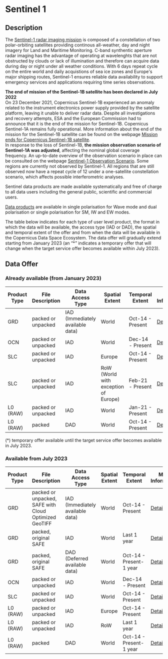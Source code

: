 # Sentinel 1


## Description
The [Sentinel-1 radar imaging mission](https://sentinels.copernicus.eu/web/sentinel/missions/sentinel-1) is composed of a constellation of two polar-orbiting satellites providing continous all-weather, day and night imagery for Land and Maritime Monitoring. C-band synthentic aperture radar imaging has the advantage of operating at wavelenghts that are not obstructed by clouds or lack of illumination and therefore can acquire data during day or night under all weather conditions. With 6 days repeat cycle on the entire world and daily acquistions of sea ice zones and Europe's major shipping routes, Sentinel-1 ensures reliable data availability to support emergency services and applications requiring time series observations.

**The end of mission of the Sentinel-1B satellite has been declared in July 2022**
<br>On 23 December 2021, Copernicus Sentinel-1B experienced an anomaly related to the instrument electronics power supply provided by the satellite platform, leaving it unable to deliver radar data. Despite all investigations and recovery attempts, ESA and the European Commission had to announce that it is the end of the mission for Sentinel-1B. Copernicus Sentinel-1A remains fully operational. More information about the end of the mission for the Sentinel-1B satellite can be found on the webpage [Mission ends for Copernicus Sentinel-1B satellite](https://www.esa.int/Applications/Observing_the_Earth/Copernicus/Sentinel-1/Mission_ends_for_Copernicus_Sentinel-1B_satellite).
<br>In response to the loss of Sentinel-1B, **the mission observation scenario of Sentinel-1A was adjusted**, affecting the nominal global coverage frequency. An up-to-date overview of the observation scenario in place can be consulted on the webpage [Sentinel-1 Observation Scenario](https://sentinel.esa.int/web/sentinel/missions/sentinel-1/observation-scenario). Some regions are currently not observed by Sentinel-1. All regions that are still observed now have a repeat cycle of 12 under a one-satellite constellation scenario, which affects possible interferometric analyses.


Sentinel data products are made available systematically and free of charge to all data users including the general public, scientific and commercial users. 

[Data products](https://sentinels.copernicus.eu/web/sentinel/missions/sentinel-1/data-products) are available in single polarisation for Wave mode and dual polarisation or single polarisation for SM, IW and EW modes.

The table below indicates for each type of user level product, the format in which the data will be available, the access type (IAD or DAD), the spatial and temporal extent of the offer and from when the data will be available in the Copernicus Data Space Ecosystem. 
The data offer will gradually extend starting from January 2023 (an “*” indicates a temporary offer that will change when the target service offer becomes available within July 2023). 

## Data Offer
### Already available (from January 2023)

|Product Type| File Description| Data Access Type | Spatial Extent | Temporal Extent | More Information | Available from |
|------------ | ---------------------- | ---------------------- | ------------ | ------------ | ------------| -----------|
|GRD | packed or unpacked | IAD (Immediately available data) | World | Oct-14 - Present| [Details](https://sentinels.copernicus.eu/web/sentinel/user-guides/sentinel-1-sar/product-types-processing-levels/level-1)| Jan-23(*)|
|OCN | packed or unpacked | IAD | World | Dec-14 - Present | [Details](https://sentinels.copernicus.eu/web/sentinel/user-guides/sentinel-1-sar/product-types-processing-levels/level-2)| Jan-23(*)|
|SLC | packed or unpacked | IAD | Europe | Oct-14 - Present | [Details](https://sentinels.copernicus.eu/web/sentinel/user-guides/sentinel-1-sar/product-types-processing-levels/level-1)| Jan-23(*)|
|SLC | packed or unpacked | IAD | RoW (World with exception of Europe) | Feb-21 - Present | [Details](https://sentinels.copernicus.eu/web/sentinel/user-guides/sentinel-1-sar/product-types-processing-levels/level-1)| Jan-23(*)|
|L0 (RAW) | packed or unpacked | IAD | World | Jan-21 - Present | [Details](https://sentinels.copernicus.eu/web/sentinel/user-guides/sentinel-1-sar/product-types-processing-levels/level-0)| Jan-23(*)|
|L0 (RAW) | packed | DAD | World | Oct-14 - Present | [Details](https://sentinels.copernicus.eu/web/sentinel/user-guides/sentinel-1-sar/product-types-processing-levels/level-0)| Jan-23(*)|

(*) temporary offer available until the target service offer becomes available in July 2023.

### Available from July 2023

|Product Type| File Description| Data Access Type | Spatial Extent | Temporal Extent | More Information | Available from |
|------------ | ---------------------- | ---------------------- | ------------ | ------------ | ------------| -----------|
|GRD | packed or unpacked, SAFE with Cloud Optimized GeoTIFF | IAD (Immediately available data) | World | Oct-14 - Present| [Details](https://sentinels.copernicus.eu/web/sentinel/user-guides/sentinel-1-sar/product-types-processing-levels/level-1)| Jul-23|
|GRD | packed, original SAFE | IAD | World | Last 1 year| [Details](https://sentinels.copernicus.eu/web/sentinel/user-guides/sentinel-1-sar/product-types-processing-levels/level-1)| Jul-23
|GRD | packed, original SAFE | DAD (Deferred available data) | World | Oct-14 - Present-1 year| [Details](https://sentinels.copernicus.eu/web/sentinel/user-guides/sentinel-1-sar/product-types-processing-levels/level-1)| Jul-23||
|OCN | packed or unpacked | IAD | World | Dec-14 - Present | [Details](https://sentinels.copernicus.eu/web/sentinel/user-guides/sentinel-1-sar/product-types-processing-levels/level-2)| Jan-23|
|SLC | packed or unpacked | IAD | World | Oct-14 - Present | [Details](https://sentinels.copernicus.eu/web/sentinel/user-guides/sentinel-1-sar/product-types-processing-levels/level-1)| Jul-23|
|L0 (RAW) | packed or unpacked | IAD | Europe | Oct-14 - Present | [Details](https://sentinels.copernicus.eu/web/sentinel/user-guides/sentinel-1-sar/product-types-processing-levels/level-0)| Jul-23|
|L0 (RAW) | packed or unpacked | IAD | RoW | Last 1 year | [Details](https://sentinels.copernicus.eu/web/sentinel/user-guides/sentinel-1-sar/product-types-processing-levels/level-0)| Jul-23|
|L0 (RAW) | packed | DAD | World | Oct-14 - Present-1 year | [Details](https://sentinels.copernicus.eu/web/sentinel/user-guides/sentinel-1-sar/product-types-processing-levels/level-0)| Jan-23(*)|



<!--|Product Type| File Description| Data Access Type | Spatial Extent | Temporal Extent | More Information | Available from |
|------------ | ---------------------- | ---------------------- | ------------ | ------------ | ------------| -----------|
|GRD | packed, original SAFE | IAD (Immediately available data) | World | Last 1 month | [Details](https://sentinels.copernicus.eu/web/sentinel/user-guides/sentinel-1-sar/product-types-processing-levels/level-1)| Jan-23|
|GRD | unpacked, original SAFE | IAD | World | Jun-14 - Present | [Details](https://sentinels.copernicus.eu/web/sentinel/user-guides/sentinel-1-sar/product-types-processing-levels/level-1)| Jan-23(*)|
|GRD | unpacked, SAFE with Cloud Optimized GeoTIFF | IAD | World | Jun-14 - Present | [Details](https://sentinels.copernicus.eu/web/sentinel/user-guides/sentinel-1-sar/product-types-processing-levels/level-1)| Jul-23|
|GRD | packed, original SAFE | IAD | World | Last 1 year | [Details](https://sentinels.copernicus.eu/web/sentinel/user-guides/sentinel-1-sar/product-types-processing-levels/level-1)| Jul-23|
|GRD | packed, original SAFE | DAD (Deferred available data) | World | Jun-14 - Present | [Details](https://sentinels.copernicus.eu/web/sentinel/user-guides/sentinel-1-sar/product-types-processing-levels/level-1)| Jul-23|
|OCN | packed | IAD | World | Last 1 month | [Details](https://sentinels.copernicus.eu/web/sentinel/user-guides/sentinel-1-sar/product-types-processing-levels/level-2)| Jan-23|
|OCN | unpacked | IAD | World | Dec-14 - Present | [Details](https://sentinels.copernicus.eu/web/sentinel/user-guides/sentinel-1-sar/product-types-processing-levels/level-2)| Jan-23|
|SLC | packed | IAD | Europe | Last 1 month | [Details](https://sentinels.copernicus.eu/web/sentinel/user-guides/sentinel-1-sar/product-types-processing-levels/level-1)| Jan-23|
|SLC | unpacked | IAD | Europe | Oct-14 - Present | [Details](https://sentinels.copernicus.eu/web/sentinel/user-guides/sentinel-1-sar/product-types-processing-levels/level-1)| Jan-23(*)|
|SLC | unpacked | IAD | RoW (World with exception of Europe) | Feb-21 - Present | [Details](https://sentinels.copernicus.eu/web/sentinel/user-guides/sentinel-1-sar/product-types-processing-levels/level-1)| Jan-23(*)|
|SLC | unpacked | IAD | World | Oct-14 - Present | [Details](https://sentinels.copernicus.eu/web/sentinel/user-guides/sentinel-1-sar/product-types-processing-levels/level-1)| Jul-23|
|SLC | packed | DAD | World | Oct-14 - Present | [Details](https://sentinels.copernicus.eu/web/sentinel/user-guides/sentinel-1-sar/product-types-processing-levels/level-1)| Jul-23|
|L0 (RAW) | packed | IAD | World | Last 1 month | [Details](https://sentinels.copernicus.eu/web/sentinel/user-guides/sentinel-1-sar/product-types-processing-levels/level-0)| Jan-23|
|L0 (RAW) | unpacked | IAD | World | Jan-21 - Present | [Details](https://sentinels.copernicus.eu/web/sentinel/user-guides/sentinel-1-sar/product-types-processing-levels/level-0)| Jan-23(*)|
|L0 (RAW) | packed or unpacked | IAD | Europe | Oct-14 - Present | [Details](https://sentinels.copernicus.eu/web/sentinel/user-guides/sentinel-1-sar/product-types-processing-levels/level-0)| Jul-23|
|L0 (RAW) | packed or unpacked | IAD | RoW | Last 1 year| [Details](https://sentinels.copernicus.eu/web/sentinel/user-guides/sentinel-1-sar/product-types-processing-levels/level-0)| Jul-23|
|L0 (RAW) | packed | DAD | World | Oct-14 - Present | [Details](https://sentinels.copernicus.eu/web/sentinel/user-guides/sentinel-1-sar/product-types-processing-levels/level-0)| Jan-23(*)|
|L0 (RAW) | packed | DAD | World | Oct-14 - Present - 1 year | [Details](https://sentinels.copernicus.eu/web/sentinel/user-guides/sentinel-1-sar/product-types-processing-levels/level-0)| Jul-23|
|L0 (RFC) | packed | IAD | World | Last 2 weeks | [Details](https://sentinels.copernicus.eu/web/sentinel/user-guides/sentinel-1-sar/product-types-processing-levels/level-0)| Oct-23|

(*) temporary offer available until the target service offer becomes available in July 2023.-->